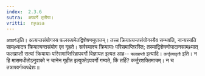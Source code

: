 ```yaml
---
index:  2.3.6
sutra:  अपवर्गे तृतीया।
vritti:  nyasa
---
```


`अपवर्गः`इति। अत्यन्तसंयोगस्य फलरूपमेतद्विशेषणमुपात्तम्। तच्च क्रियात्यन्तसंयोगस्यैव सम्भवति, नान्यस्यति सामथ्र्यादत्र क्रियात्यन्तसंयोग एव गृह्रते। सर्वस्याश्च क्रियायाः परिसमाप्तिरस्ति; तस्माद्विशेषणोपादानसामथ्र्यात् फलप्राप्तौ सत्यां क्रियायाः परिसमाप्तिरिहापवर्गो विज्ञायत इत्यत आह-- `फलप्राप्तौ` इत्यादि। `कर्त्तृव्यावृतौ` इति। न हि मासमधीतोऽनुवाको न चानेन गृहीत इत्युक्तेऽपवर्गो गम्यते, किं तर्हि? कर्त्तुरशक्तिमात्रम्। न च तत्रापवर्गव्यपदेशः॥
